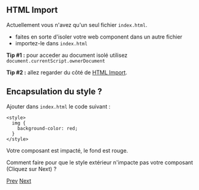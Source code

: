 ## HTML Import

Actuellement vous n'avez qu'un seul fichier `index.html`.

- faites en sorte d'isoler votre web component dans un autre fichier
- importez-le dans `index.html`



**Tip #1 :** pour acceder au document isolé utilisez `document.currentScript.ownerDocument`

**Tip #2 :** allez regarder du côté de [HTML Import](http://www.html5rocks.com/en/tutorials/webcomponents/imports/).

## Encapsulation du style ?

Ajouter dans `index.html` le code suivant : 

```
<style>
  img {
    background-color: red;
  }
</style>
```

Votre composant est impacté, le fond est rouge.

Comment faire pour que le style extérieur n'impacte pas votre composant (Cliquez sur Next) ?

[Prev](html_template.md) [Next](shadow_dom.md)

